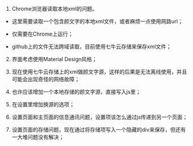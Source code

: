 1. Chrome浏览器读取本地xml的问题。
   
* 这里需要读取一个包含颜文字的本地xml文件，或者麻烦一点使用网路url；



* 仅需要在Chrome上运行；

* github上的文件无法跨域读取，目前使用七牛云存储来保存xml文件；

2. 界面考虑使用Material Design风格；

3. 现在使用七牛云存储上的xml做颜文字源，这样的后果是无法离线使用，并且可能会出现奇怪的网络故障；

4. 也许应该增加一个本地存储的颜文字源，直接写入js里；

5. 在设置里增加换源的选项；

6. 设置页面和主页面的信息通讯问题，设置项该怎么通过js传递到另一个页面；

7. 设置页面的存储问题，现在通过将存储项写入一个隐藏的div来保存，但还有一大堆问题没有解决；
